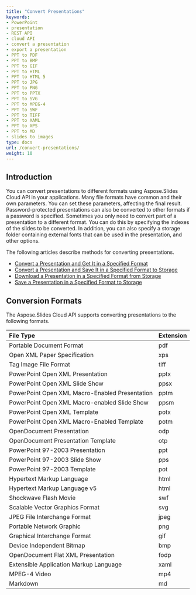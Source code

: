 ```yaml
---
title: "Convert Presentations"
keywords:
- PowerPoint
- presentation
- REST API
- cloud API
- convert a presentation
- export a presentation
- PPT to PDF
- PPT to BMP
- PPT to GIF
- PPT to HTML
- PPT to HTML 5
- PPT to JPG
- PPT to PNG
- PPT to PPTX
- PPT to SVG
- PPT to MPEG-4
- PPT to SWF
- PPT to TIFF
- PPT to XAML
- PPT to XPS
- PPT to MD
- slides to images
type: docs
url: /convert-presentations/
weight: 10
---
```


## **Introduction**

You can convert presentations to different formats using Aspose.Slides Cloud API in your applications. Many file formats have common and their own parameters. You can set these parameters, affecting the final result. Password-protected presentations can also be converted to other formats if a password is specified. Sometimes you only need to convert part of a presentation to a different format. You can do this by specifying the indexes of the slides to be converted. In addition, you can also specify a storage folder containing external fonts that can be used in the presentation, and other options.

The following articles describe methods for converting presentations.
- [Convert a Presentation and Get It in a Specified Format](/slides/convert-a-presentation-and-get-it-in-a-specified-format/)
- [Convert a Presentation and Save It in a Specified Format to Storage](/slides/convert-a-presentation-and-save-it-in-a-specified-format-to-storage/)
- [Download a Presentation in a Specified Format from Storage](/slides/download-a-presentation-in-a-specified-format-from-storage/)
- [Save a Presentation in a Specified Format to Storage](/slides/save-a-presentation-in-a-specified-format-to-storage/)

## **Conversion Formats**
The Aspose.Slides Cloud API supports converting presentations to the following formats.

|**File Type**|**Extension**|
| :- | :- |
|Portable Document Format|pdf|
|Open XML Paper Specification|xps|
|Tag Image File Format|tiff|
|PowerPoint Open XML Presentation|pptx|
|PowerPoint Open XML Slide Show|ppsx|
|PowerPoint Open XML Macro-Enabled Presentation|pptm|
|PowerPoint Open XML Macro-enabled Slide Show|ppsm|
|PowerPoint Open XML Template|potx|
|PowerPoint Open XML Macro-Enabled Template|potm|
|OpenDocument Presentation|odp|
|OpenDocument Presentation Template|otp|
|PowerPoint 97-2003 Presentation|ppt|
|PowerPoint 97-2003 Slide Show|pps|
|PowerPoint 97-2003 Template|pot|
|Hypertext Markup Language|html|
|Hypertext Markup Language v5|html|
|Shockwave Flash Movie|swf|
|Scalable Vector Graphics Format|svg|
|JPEG File Interchange Format|jpeg|
|Portable Network Graphic|png|
|Graphical Interchange Format|gif|
|Device Independent Bitmap|bmp|
|OpenDocument Flat XML Presentation|fodp|
|Extensible Application Markup Language|xaml|
|MPEG-4 Video|mp4|
|Markdown|md|
